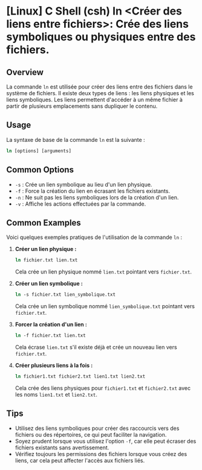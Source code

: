 # [Linux] C Shell (csh) ln <Créer des liens entre fichiers>: Crée des liens symboliques ou physiques entre des fichiers.

## Overview
La commande `ln` est utilisée pour créer des liens entre des fichiers dans le système de fichiers. Il existe deux types de liens : les liens physiques et les liens symboliques. Les liens permettent d'accéder à un même fichier à partir de plusieurs emplacements sans dupliquer le contenu.

## Usage
La syntaxe de base de la commande `ln` est la suivante :

```csh
ln [options] [arguments]
```

## Common Options
- `-s` : Crée un lien symbolique au lieu d'un lien physique.
- `-f` : Force la création du lien en écrasant les fichiers existants.
- `-n` : Ne suit pas les liens symboliques lors de la création d'un lien.
- `-v` : Affiche les actions effectuées par la commande.

## Common Examples
Voici quelques exemples pratiques de l'utilisation de la commande `ln` :

1. **Créer un lien physique :**
   ```csh
   ln fichier.txt lien.txt
   ```
   Cela crée un lien physique nommé `lien.txt` pointant vers `fichier.txt`.

2. **Créer un lien symbolique :**
   ```csh
   ln -s fichier.txt lien_symbolique.txt
   ```
   Cela crée un lien symbolique nommé `lien_symbolique.txt` pointant vers `fichier.txt`.

3. **Forcer la création d'un lien :**
   ```csh
   ln -f fichier.txt lien.txt
   ```
   Cela écrase `lien.txt` s'il existe déjà et crée un nouveau lien vers `fichier.txt`.

4. **Créer plusieurs liens à la fois :**
   ```csh
   ln fichier1.txt fichier2.txt lien1.txt lien2.txt
   ```
   Cela crée des liens physiques pour `fichier1.txt` et `fichier2.txt` avec les noms `lien1.txt` et `lien2.txt`.

## Tips
- Utilisez des liens symboliques pour créer des raccourcis vers des fichiers ou des répertoires, ce qui peut faciliter la navigation.
- Soyez prudent lorsque vous utilisez l'option `-f`, car elle peut écraser des fichiers existants sans avertissement.
- Vérifiez toujours les permissions des fichiers lorsque vous créez des liens, car cela peut affecter l'accès aux fichiers liés.
